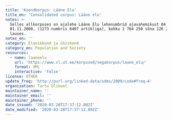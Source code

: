 ```yaml
---
title: 'Koondkorpus: Lääne Elu'
title_en: 'Consolidated corpus: Lääne elu'
notes: >-
  Selles allkorpuses on ajalehe Lääne Elu lehenumbrid ajavahemikust 04.05.2000 -
  01.11.2008, (1273 numbris 6407 artikliga), kokku 1 764 250 sõna 126 205
  lauses.
notes_en: ''
category: Elanikkond ja ühiskond
category_en: Population and Society
resources:
  - name: laaneelu
    url: 'https://www.cl.ut.ee/korpused/segakorpus/laane_elu/'
    format: XML
    interactive: 'False'
license: OTHER
update_freq: 'http://purl.org/linked-data/sdmx/2009/code#freq-A'
organization: Tartu Ülikool
maintainer_name: ''
maintainer_email: ''
maintainer_phone: ''
date_issued: '2020-03-28T17:37:12.892Z'
date_modified: '2020-03-28T17:37:12.892Z'
---
```


